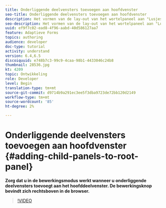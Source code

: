 ```yaml
---
title: Onderliggende deelvensters toevoegen aan hoofdvenster
seo-title: Onderliggende deelvensters toevoegen aan hoofdvenster
description: Het vormen van de lay-out van het wortelpaneel aan "Lusjes op Linker"en voeg kindpanelen aan het wortelpaneel toe.
seo-description: Het vormen van de lay-out van het wortelpaneel aan "Lusjes op Linker"en voeg kindpanelen aan het wortelpaneel toe.
uuid: ef9f7c02-ead8-4f96-aabd-40d586127aa7
feature: Adaptieve Forms
topics: authoring
audience: developer
doc-type: tutorial
activity: understand
version: 6.4,6.5
discoiquuid: e748b7c3-99c9-4caa-98b1-4433046c24b8
thumbnail: 28536.jpg
kt: 4209
topic: Ontwikkeling
role: Developer
level: Begin
translation-type: tm+mt
source-git-commit: d9714b9a291ec3ee5f3dba9723de72bb120d2149
workflow-type: tm+mt
source-wordcount: '85'
ht-degree: 2%

---
```



# Onderliggende deelvensters toevoegen aan hoofdvenster {#adding-child-panels-to-root-panel}

**Zorg dat u in de bewerkingsmodus werkt wanneer u onderliggende deelvensters toevoegt aan het hoofddeelvenster. De bewerkingsknop bevindt zich rechtsboven in de browser.**


>[!VIDEO](https://video.tv.adobe.com/v/28536?quality=9&learn=on)

